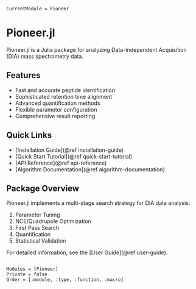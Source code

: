 ```@meta
CurrentModule = Pioneer
```

# Pioneer.jl

Pioneer.jl is a Julia package for analyzing Data-Independent Acquisition (DIA) mass spectrometry data.

## Features

- Fast and accurate peptide identification
- Sophisticated retention time alignment
- Advanced quantification methods
- Flexible parameter configuration
- Comprehensive result reporting

## Quick Links

- [Installation Guide](@ref installation-guide)
- [Quick Start Tutorial](@ref quick-start-tutorial)
- [API Reference](@ref api-reference)
- [Algorithm Documentation](@ref algorithm-documentation)

## Package Overview

Pioneer.jl implements a multi-stage search strategy for DIA data analysis:

1. Parameter Tuning
2. NCE/Quadrupole Optimization
3. First Pass Search
4. Quantification
5. Statistical Validation

For detailed information, see the [User Guide](@ref user-guide).

```@index
```

```@autodocs
Modules = [Pioneer]
Private = false
Order = [:module, :type, :function, :macro]
```

